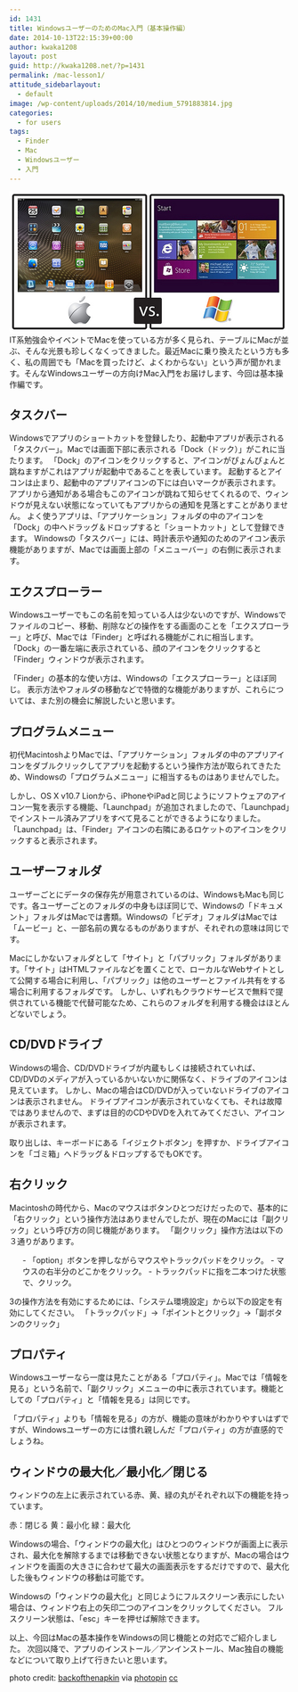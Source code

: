 ```yaml
---
id: 1431
title: WindowsユーザーのためのMac入門（基本操作編）
date: 2014-10-13T22:15:39+00:00
author: kwaka1208
layout: post
guid: http://kwaka1208.net/?p=1431
permalink: /mac-lesson1/
attitude_sidebarlayout:
  - default
image: /wp-content/uploads/2014/10/medium_5791883814.jpg
categories:
  - for users
tags:
  - Finder
  - Mac
  - Windowsユーザー
  - 入門
---
```

![Apple_vs_Windows](/assets/images/2014/10/medium_5791883814.jpg)
IT系勉強会やイベントでMacを使っている方が多く見られ、テーブルにMacが並ぶ、そんな光景も珍しくなくってきました。最近Macに乗り換えたという方も多く、私の周囲でも「Macを買ったけど、よくわからない」という声が聞かれます。そんなWindowsユーザーの方向けMac入門をお届けします、今回は基本操作編です。


## タスクバー
<p>Windowsでアプリのショートカットを登録したり、起動中アプリが表示される「タスクバー」。Macでは画面下部に表示される「Dock（ドック）」がこれに当たります。
「Dock」のアイコンをクリックすると、アイコンがぴょんぴょんと跳ねますがこれはアプリが起動中であることを表しています。
起動するとアイコンは止まり、起動中のアプリアイコンの下には白いマークが表示されます。
アプリから通知がある場合もこのアイコンが跳ねて知らせてくれるので、ウィンドウが見えない状態になっていてもアプリからの通知を見落とすことがありません。
よく使うアプリは、「アプリケーション」フォルダの中のアイコンを「Dock」の中へドラッグ＆ドロップすると「ショートカット」として登録できます。
Windowsの「タスクバー」には、時計表示や通知のためのアイコン表示機能がありますが、Macでは画面上部の「メニューバー」の右側に表示されます。
</p>

## エクスプローラー
<p>
Windowsユーザーでもこの名前を知っている人は少ないのですが、Windowsでファイルのコピー、移動、削除などの操作をする画面のことを「エクスプローラー」と呼び、Macでは「Finder」と呼ばれる機能がこれに相当します。
「Dock」の一番左端に表示されている、顔のアイコンをクリックすると「Finder」ウィンドウが表示されます。

「Finder」の基本的な使い方は、Windowsの「エクスプローラー」とほぼ同じ。
表示方法やフォルダの移動などで特徴的な機能がありますが、これらについては、また別の機会に解説したいと思います。
</p>

## プログラムメニュー
<p>
初代MacintoshよりMacでは、「アプリケーション」フォルダの中のアプリアイコンをダブルクリックしてアプリを起動するという操作方法が取られてきたため、Windowsの「プログラムメニュー」に相当するものはありませんでした。

しかし、OS X v10.7 Lionから、iPhoneやiPadと同じようにソフトウェアのアイコン一覧を表示する機能、「Launchpad」が追加されましたので、「Launchpad」でインストール済みアプリをすべて見ることができるようになりました。
「Launchpad」は、「Finder」アイコンの右隣にあるロケットのアイコンをクリックすると表示されます。
</p>

## ユーザーフォルダ
<p>
ユーザーごとにデータの保存先が用意されているのは、WindowsもMacも同じです。各ユーザーごとのフォルダの中身もほぼ同じで、Windowsの「ドキュメント」フォルダはMacでは書類。Windowsの「ビデオ」フォルダはMacでは「ムービー」と、一部名前の異なるものがありますが、それぞれの意味は同じです。

Macにしかないフォルダとして「サイト」と「パブリック」フォルダがあります。「サイト」はHTMLファイルなどを置くことで、ローカルなWebサイトとして公開する場合に利用し、「パブリック」は他のユーザーとファイル共有をする場合に利用するフォルダです。
しかし、いずれもクラウドサービスで無料で提供されている機能で代替可能なため、これらのフォルダを利用する機会はほとんどないでしょう。
</p>

## CD/DVDドライブ
<p>
Windowsの場合、CD/DVDドライブが内蔵もしくは接続されていれば、CD/DVDのメディアが入っているかいないかに関係なく、ドライブのアイコンは見えています。
しかし、Macの場合はCD/DVDが入っていないドライブのアイコンは表示されません。
ドライブアイコンが表示されていなくても、それは故障ではありませんので、まずは目的のCDやDVDを入れてみてください、アイコンが表示されます。

取り出しは、キーボードにある「イジェクトボタン」を押すか、ドライブアイコンを「ゴミ箱」へドラッグ＆ドロップするでもOKです。
</p>

## 右クリック
<p>
Macintoshの時代から、Macのマウスはボタンひとつだけだったので、基本的に「右クリック」という操作方法はありませんでしたが、現在のMacには「副クリック」という呼び方の同じ機能があります。
「副クリック」操作方法は以下の３通りがあります。</p>
<ol>
- 「option」ボタンを押しながらマウスやトラックパッドをクリック。
- マウスの右半分のどこかをクリック。
- トラックパッドに指を二本つけた状態で、クリック。
</ol>
<p>
3の操作方法を有効にするためには、「システム環境設定」から以下の設定を有効にしてください。
「トラックパッド」→「ポイントとクリック」→「副ボタンのクリック」
</p>

## プロパティ
<p>
Windowsユーザーなら一度は見たことがある「プロパティ」。Macでは「情報を見る」という名前で、「副クリック」メニューの中に表示されています。機能としての「プロパティ」と「情報を見る」は同じです。

「プロパティ」よりも「情報を見る」の方が、機能の意味がわかりやすいはずですが、Windowsユーザーの方には慣れ親しんだ「プロパティ」の方が直感的でしょうね。
</p>

## ウィンドウの最大化／最小化／閉じる
<p>
ウィンドウの左上に表示されている赤、黄、緑の丸がそれぞれ以下の機能を持っています。

赤：閉じる
黄：最小化
緑：最大化

Windowsの場合、「ウィンドウの最大化」はひとつのウィンドウが画面上に表示され、最大化を解除するまでは移動できない状態となりますが、Macの場合はウィンドウを画面の大きさに合わせて最大の画面表示をするだけですので、最大化した後もウィンドウの移動は可能です。

Windowsの「ウィンドウの最大化」と同じようにフルスクリーン表示にしたい場合は、ウィンドウ右上の矢印二つのアイコンをクリックしてください。
フルスクリーン状態は、「esc」キーを押せば解除できます。

以上、今回はMacの基本操作をWindowsの同じ機能との対応でご紹介しました。
次回以降で、アプリのインストール／アンインストール、Mac独自の機能などについて取り上げて行きたいと思います。
</p>

photo credit: [backofthenapkin](https://www.flickr.com/photos/buckaroobay/5791883814/) via [photopin](http://photopin.com) [cc](http://creativecommons.org/licenses/by-sa/2.0/)
